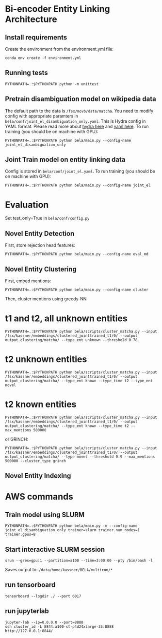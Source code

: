 # Bi-encoder Entity Linking Architecture

## Install requirements

Create the environment from the environment.yml file:

```
conda env create -f environment.yml
```

## Running tests

```
PYTHONPATH=.:$PYTHONPATH python -m unittest
```

## Pretrain disambiguation model on wikipedia data

The default path to the data is `/fsx/movb/data/matcha`. You need to modify config with appropriate paramters in `bela/conf/joint_el_disambiguation_only.yaml`. This is Hydra config in YAML format. Please read more about [hydra here](https://hydra.cc/) and [yaml here](https://docs.ansible.com/ansible/latest/reference_appendices/YAMLSyntax.html). To run training (you should be on machine with GPU):

```
PYTHONPATH=.:$PYTHONPATH python bela/main.py --config-name joint_el_disambiguation_only
```

## Joint Train model on entity linking data

Config is stored in `bela/conf/joint_el.yaml`. To run training (you should be on machine with GPU):

```
PYTHONPATH=.:$PYTHONPATH python bela/main.py --config-name joint_el
```

# Evaluation
Set test_only=True in `bela/conf/config.py`

## Novel Entity Detection
First, store rejection head features:
```
PYTHONPATH=.:$PYTHONPATH python bela/main.py --config-name eval_md
```

## Novel Entity Clustering

First, embed mentions:
```
PYTHONPATH=.:$PYTHONPATH python bela/main.py --config-name cluster
```

Then, cluster mentions using greedy-NN
# t1 and t2, all unknown entities
```
PYTHONPATH=.:$PYTHONPATH python bela/scripts/cluster_matcha.py --input  /fsx/kassner/embeddings/clustered_jointtrained_t1/0/ --output output_clustering/matcha/ --type_ent unknown --threshold 0.78
```
# t2 unknown entities
```
PYTHONPATH=.:$PYTHONPATH python bela/scripts/cluster_matcha.py --input  /fsx/kassner/embeddings/clustered_jointtrained_t1/0/ --output output_clustering/matcha/ --type_ent known --type_time t2 --type_ent novel
```
# t2 known entities
```
PYTHONPATH=.:$PYTHONPATH python bela/scripts/cluster_matcha.py --input  /fsx/kassner/embeddings/clustered_jointtrained_t1/0/ --output output_clustering/matcha/ --type_ent known --type_time t2 --max_mentions 500000
```

or GRINCH:
```
PYTHONPATH=.:$PYTHONPATH python bela/scripts/cluster_matcha.py --input  /fsx/kassner/embeddings/clustered_jointtrained_t1/0/ --output output_clustering/matcha/ --type novel --threshold 0.9 --max_mentions 500000 --cluster_type grinch
```

## Novel Entity Indexing

# AWS commands

## Train model using SLURM

```
PYTHONPATH=.:$PYTHONPATH python bela/main.py -m --config-name joint_el_disambiguation_only trainer=slurm trainer.num_nodes=1 trainer.gpus=8
```

## Start interactive SLURM session
```
srun --gres=gpu:1 --partition=a100 --time=3:00:00 --pty /bin/bash -l
```

Saves output to:
`/data/home/kassner/BELA/multirun/*`

## run tensorboard
```
tensorboard --logdir ./ --port 6017
```  

## run jupyterlab
```
jupyter-lab --ip=0.0.0.0 --port=8888
ssh cluster_id -L 8844:a100-st-p4d24xlarge-35:8888
http://127.0.0.1:8844/
```